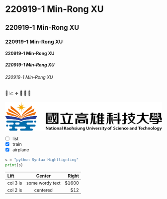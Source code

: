 # 220919-1 Min-Rong XU
## 220919-1 Min-Rong XU
### 220919-1 Min-Rong XU
#### 220919-1 Min-Rong XU
##### 220919-1 Min-Rong XU
###### 220919-1 Min-Rong XU

🚋 📈 ✈️ 🥇 🥈 🥉

![nkust.png](nkust.png "國立高雄科技大學")

- [ ] list
- [X] train
- [X] airplane

```python
s = "python Syntax Hightlignting"
print(s)
```

| Lift  | Center  | Right  |
| :--------  | :---------:  | ---------:  |
| col 3 is  | some wordy text  | $1600  |
| col 2 is | centered | $12 |
